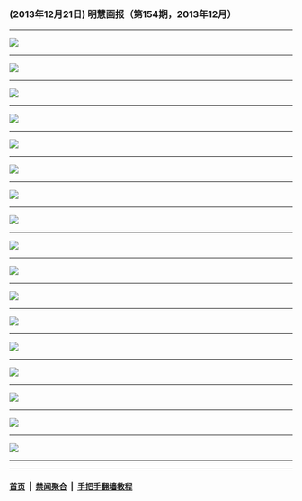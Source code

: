 ### (2013年12月21日) 明慧画报（第154期，2013年12月）

---

<img src="http://qikan.minghui.org/mhqkpage/qikanimage/2013/12/20/mhhb-154-china-read-a4-online1.png"/><hr/>
<img src="http://qikan.minghui.org/mhqkpage/qikanimage/2013/12/20/mhhb-154-china-read-a4-online2.png"/><hr/>
<img src="http://qikan.minghui.org/mhqkpage/qikanimage/2013/12/20/mhhb-154-china-read-a4-online3.png"/><hr/>
<img src="http://qikan.minghui.org/mhqkpage/qikanimage/2013/12/20/mhhb-154-china-read-a4-online4.png"/><hr/>
<img src="http://qikan.minghui.org/mhqkpage/qikanimage/2013/12/20/mhhb-154-china-read-a4-online5.png"/><hr/>
<img src="http://qikan.minghui.org/mhqkpage/qikanimage/2013/12/20/mhhb-154-china-read-a4-online6.png"/><hr/>
<img src="http://qikan.minghui.org/mhqkpage/qikanimage/2013/12/20/mhhb-154-china-read-a4-online7.png"/><hr/>
<img src="http://qikan.minghui.org/mhqkpage/qikanimage/2013/12/20/mhhb-154-china-read-a4-online8.png"/><hr/>
<img src="http://qikan.minghui.org/mhqkpage/qikanimage/2013/12/20/mhhb-154-china-read-a4-online9.png"/><hr/>
<img src="http://qikan.minghui.org/mhqkpage/qikanimage/2013/12/20/mhhb-154-china-read-a4-online10.png"/><hr/>
<img src="http://qikan.minghui.org/mhqkpage/qikanimage/2013/12/20/mhhb-154-china-read-a4-online11.png"/><hr/>
<img src="http://qikan.minghui.org/mhqkpage/qikanimage/2013/12/20/mhhb-154-china-read-a4-online12.png"/><hr/>
<img src="http://qikan.minghui.org/mhqkpage/qikanimage/2013/12/20/mhhb-154-china-read-a4-online13.png"/><hr/>
<img src="http://qikan.minghui.org/mhqkpage/qikanimage/2013/12/20/mhhb-154-china-read-a4-online14.png"/><hr/>
<img src="http://qikan.minghui.org/mhqkpage/qikanimage/2013/12/20/mhhb-154-china-read-a4-online15.png"/><hr/>
<img src="http://qikan.minghui.org/mhqkpage/qikanimage/2013/12/20/mhhb-154-china-read-a4-online16.png"/><hr/>
<img src="http://qikan.minghui.org/mhqkpage/qikanimage/2013/12/20/mhhb-154-china-read-a4-online17.png"/><hr/>


---

#### [首页](../../../..) &nbsp;|&nbsp; [禁闻聚合](https://github.com/gfw-breaker/banned-news) &nbsp;|&nbsp; [手把手翻墙教程](https://github.com/gfw-breaker/guides) 